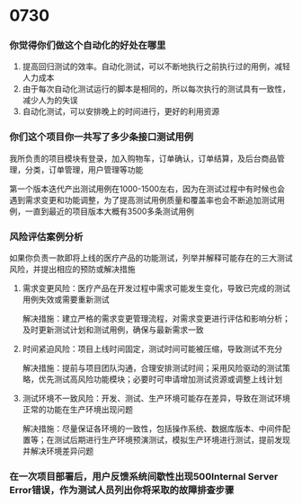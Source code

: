 # 0730

### 你觉得你们做这个自动化的好处在哪里

1. 提高回归测试的效率。自动化测试，可以不断地执行之前执行过的用例，减轻人力成本
2. 由于每次自动化测试运行的脚本是相同的，所以每次执行的测试具有一致性，减少人为的失误
3. 自动化测试，可以安排晚上的时间进行，更好的利用资源

### 你们这个项目你一共写了多少条接口测试用例

我所负责的项目模块有登录，加入购物车，订单确认，订单结算，及后台商品管理，分类，订单管理，用户管理等功能

第一个版本迭代产出测试用例在1000-1500左右，因为在测试过程中有时候也会遇到需求变更和功能调整，为了提高测试用例质量和覆盖率也会不断追加测试用例，一直到最近的项目版本大概有3500多条测试用例

### 风险评估案例分析

如果你负责一款即将上线的医疗产品的功能测试，列举并解释可能存在的三大测试风险，并提出相应的预防或解决措施

1. 需求变更风险：医疗产品在开发过程中需求可能发生变化，导致已完成的测试用例失效或需要重新测试

   解决措施：建立严格的需求变更管理流程，对需求变更进行评估和影响分析；及时更新测试计划和测试用例，确保与最新需求一致

2. 时间紧迫风险：项目上线时间固定，测试时间可能被压缩，导致测试不充分

   解决措施：提前与项目团队沟通，合理安排测试时间；采用风险驱动的测试策略，优先测试高风险功能模块；必要时可申请增加测试资源或调整上线计划

3. 测试环境不一致风险：开发、测试、生产环境可能存在差异，导致在测试环境正常的功能在生产环境出现问题

   解决措施：尽量保证各环境的一致性，包括操作系统、数据库版本、中间件配置等；在测试后期进行生产环境预演测试，模拟生产环境进行测试，提前发现并解决环境差异问题

### 在一次项目部署后，用户反馈系统间歇性出现500Internal Server Error错误，作为测试人员列出你将采取的故障排查步骤